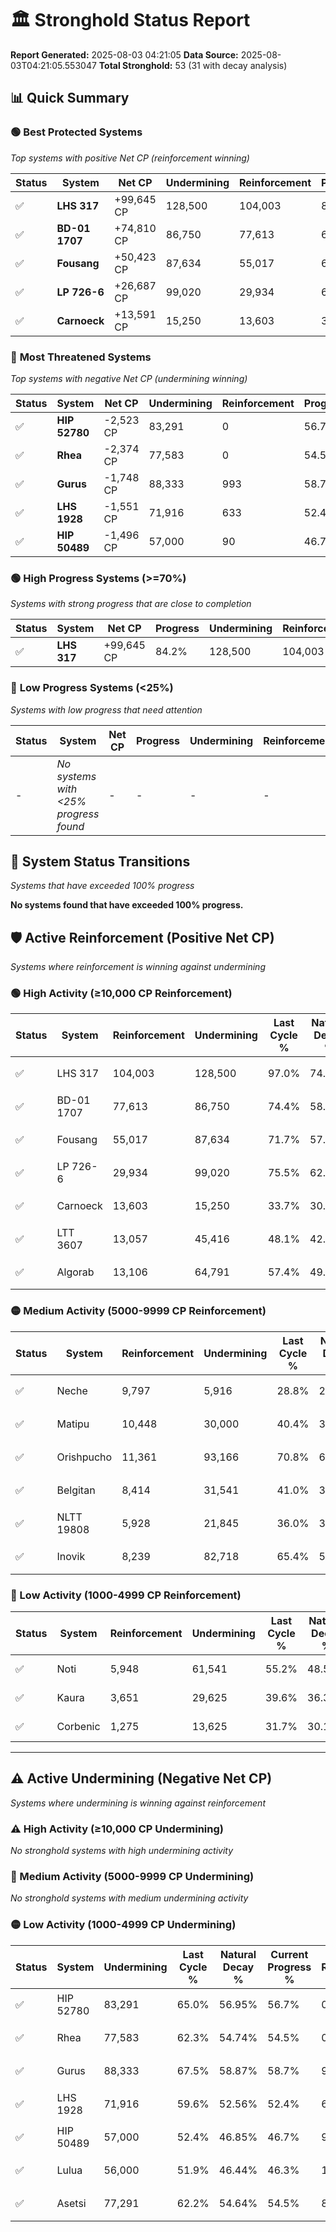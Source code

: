 # 🏛️ Stronghold Status Report

**Report Generated:** 2025-08-03 04:21:05
**Data Source:** 2025-08-03T04:21:05.553047
**Total Stronghold:** 53 (31 with decay analysis)

## 📊 Quick Summary

### 🟢 **Best Protected Systems**
*Top systems with positive Net CP (reinforcement winning)*

| Status | System | Net CP | Undermining | Reinforcement | Progress |
|--------|--------|--------|-------------|---------------|----------|
| ✅ | **LHS 317** | +99,645 CP | 128,500 | 104,003 | 84.2% |
| ✅ | **BD-01 1707** | +74,810 CP | 86,750 | 77,613 | 65.7% |
| ✅ | **Fousang** | +50,423 CP | 87,634 | 55,017 | 62.9% |
| ✅ | **LP 726-6** | +26,687 CP | 99,020 | 29,934 | 65.6% |
| ✅ | **Carnoeck** | +13,591 CP | 15,250 | 13,603 | 32.2% |

### 🔴 **Most Threatened Systems**
*Top systems with negative Net CP (undermining winning)*

| Status | System | Net CP | Undermining | Reinforcement | Progress |
|--------|--------|--------|-------------|---------------|----------|
| ✅ | **HIP 52780** | -2,523 CP | 83,291 | 0 | 56.7% |
| ✅ | **Rhea** | -2,374 CP | 77,583 | 0 | 54.5% |
| ✅ | **Gurus** | -1,748 CP | 88,333 | 993 | 58.7% |
| ✅ | **LHS 1928** | -1,551 CP | 71,916 | 633 | 52.4% |
| ✅ | **HIP 50489** | -1,496 CP | 57,000 | 90 | 46.7% |

### 🟢 **High Progress Systems (>=70%)**
*Systems with strong progress that are close to completion*

| Status | System | Net CP | Progress | Undermining | Reinforcement |
|--------|--------|--------|----------|-------------|---------------|
| ✅ | **LHS 317** | +99,645 CP | 84.2% | 128,500 | 104,003 |

### 🔴 **Low Progress Systems (<25%)**
*Systems with low progress that need attention*

| Status | System | Net CP | Progress | Undermining | Reinforcement |
|--------|--------|--------|----------|-------------|---------------|
| - | *No systems with <25% progress found* | - | - | - | - |
## 🔄 System Status Transitions
*Systems that have exceeded 100% progress*

**No systems found that have exceeded 100% progress.**

## 🛡️ Active Reinforcement (Positive Net CP)
*Systems where reinforcement is winning against undermining*

### 🟢 High Activity (≥10,000 CP Reinforcement)

| Status | System | Reinforcement | Undermining | Last Cycle % | Natural Decay % | Current Progress % | Current CP | Net CP | Activity |
|--------|--------|---------------|-------------|--------------|-----------------|-------------------|------------|--------|----------|
| ✅ | LHS 317 | 104,003 | 128,500 | 97.0% | 74.24% | 84.2% | 842,000 | +99,645 | 🟢 High Reinforcement |
| ✅ | BD-01 1707 | 77,613 | 86,750 | 74.4% | 58.22% | 65.7% | 657,000 | +74,810 | 🟢 High Reinforcement |
| ✅ | Fousang | 55,017 | 87,634 | 71.7% | 57.86% | 62.9% | 629,000 | +50,423 | 🟢 High Reinforcement |
| ✅ | LP 726-6 | 29,934 | 99,020 | 75.5% | 62.93% | 65.6% | 655,999 | +26,687 | 🟢 High Reinforcement |
| ✅ | Carnoeck | 13,603 | 15,250 | 33.7% | 30.84% | 32.2% | 322,000 | +13,591 | 🟢 High Reinforcement |
| ✅ | LTT 3607 | 13,057 | 45,416 | 48.1% | 42.41% | 43.6% | 436,000 | +11,910 | 🟢 High Reinforcement |
| ✅ | Algorab | 13,106 | 64,791 | 57.4% | 49.79% | 50.9% | 509,000 | +11,106 | 🟢 High Reinforcement |

### 🟡 Medium Activity (5000-9999 CP Reinforcement)

| Status | System | Reinforcement | Undermining | Last Cycle % | Natural Decay % | Current Progress % | Current CP | Net CP | Activity |
|--------|--------|---------------|-------------|--------------|-----------------|-------------------|------------|--------|----------|
| ✅ | Neche | 9,797 | 5,916 | 28.8% | 27.20% | 28.2% | 282,000 | +9,985 | 🟡 Medium Reinforcement |
| ✅ | Matipu | 10,448 | 30,000 | 40.4% | 36.43% | 37.4% | 374,000 | +9,710 | 🟡 Medium Reinforcement |
| ✅ | Orishpucho | 11,361 | 93,166 | 70.8% | 60.67% | 61.5% | 615,000 | +8,294 | 🟡 Medium Reinforcement |
| ✅ | Belgitan | 8,414 | 31,541 | 41.0% | 37.03% | 37.8% | 377,999 | +7,654 | 🟡 Medium Reinforcement |
| ✅ | NLTT 19808 | 5,928 | 21,845 | 36.0% | 33.26% | 33.8% | 337,999 | +5,393 | 🟡 Medium Reinforcement |
| ✅ | Inovik | 8,239 | 82,718 | 65.4% | 56.57% | 57.1% | 571,000 | +5,323 | 🟡 Medium Reinforcement |

### 🔴 Low Activity (1000-4999 CP Reinforcement)

| Status | System | Reinforcement | Undermining | Last Cycle % | Natural Decay % | Current Progress % | Current CP | Net CP | Activity |
|--------|--------|---------------|-------------|--------------|-----------------|-------------------|------------|--------|----------|
| ✅ | Noti | 5,948 | 61,541 | 55.2% | 48.58% | 49.0% | 490,000 | +4,171 | 🔵 Low Reinforcement |
| ✅ | Kaura | 3,651 | 29,625 | 39.6% | 36.30% | 36.6% | 366,000 | +2,971 | 🔵 Low Reinforcement |
| ✅ | Corbenic | 1,275 | 13,625 | 31.7% | 30.18% | 30.3% | 303,000 | +1,223 | 🔵 Low Reinforcement |


---

## ⚠️ Active Undermining (Negative Net CP)
*Systems where undermining is winning against reinforcement*

### ⚠️ High Activity (≥10,000 CP Undermining)

*No stronghold systems with high undermining activity*

### 🔶 Medium Activity (5000-9999 CP Undermining)

*No stronghold systems with medium undermining activity*

### 🟡 Low Activity (1000-4999 CP Undermining)

| Status | System | Undermining | Last Cycle % | Natural Decay % | Current Progress % | Reinforcement | Current CP | Net CP | Activity |
|--------|--------|-------------|--------------|-----------------|-------------------|---------------|------------|--------|----------|
| ✅ | HIP 52780 | 83,291 | 65.0% | 56.95% | 56.7% | 0 | 567,000 | -2,523 | 🟡 Low Undermining |
| ✅ | Rhea | 77,583 | 62.3% | 54.74% | 54.5% | 0 | 545,000 | -2,374 | 🟡 Low Undermining |
| ✅ | Gurus | 88,333 | 67.5% | 58.87% | 58.7% | 993 | 587,000 | -1,748 | 🟡 Low Undermining |
| ✅ | LHS 1928 | 71,916 | 59.6% | 52.56% | 52.4% | 633 | 524,000 | -1,551 | 🟡 Low Undermining |
| ✅ | HIP 50489 | 57,000 | 52.4% | 46.85% | 46.7% | 90 | 467,000 | -1,496 | 🟡 Low Undermining |
| ✅ | Lulua | 56,000 | 51.9% | 46.44% | 46.3% | 154 | 462,999 | -1,448 | 🟡 Low Undermining |
| ✅ | Asetsi | 77,291 | 62.2% | 54.64% | 54.5% | 875 | 545,000 | -1,441 | 🟡 Low Undermining |
